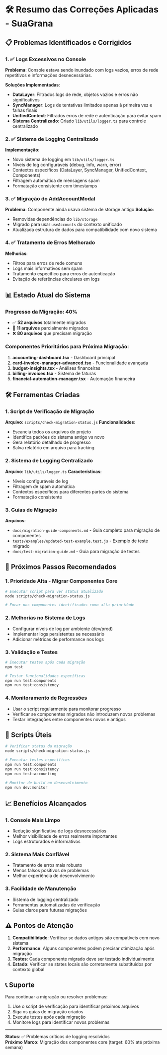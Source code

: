 # 🛠️ Resumo das Correções Aplicadas - SuaGrana

## 📋 Problemas Identificados e Corrigidos

### 1. ✅ Logs Excessivos no Console
**Problema**: Console estava sendo inundado com logs vazios, erros de rede repetitivos e informações desnecessárias.

**Soluções Implementadas**:
- **DataLayer**: Filtrados logs de rede, objetos vazios e erros não significativos
- **SyncManager**: Logs de tentativas limitados apenas à primeira vez e falhas finais
- **UnifiedContext**: Filtrados erros de rede e autenticação para evitar spam
- **Sistema Centralizado**: Criado `lib/utils/logger.ts` para controle centralizado

### 2. ✅ Sistema de Logging Centralizado
**Implementação**:
- Novo sistema de logging em `lib/utils/logger.ts`
- Níveis de log configuráveis (debug, info, warn, error)
- Contextos específicos (DataLayer, SyncManager, UnifiedContext, Components)
- Filtragem automática de mensagens spam
- Formatação consistente com timestamps

### 3. ✅ Migração do AddAccountModal
**Problema**: Componente ainda usava sistema de storage antigo
**Solução**: 
- Removidas dependências do `lib/storage`
- Migrado para usar `useAccounts` do contexto unificado
- Atualizada estrutura de dados para compatibilidade com novo sistema

### 4. ✅ Tratamento de Erros Melhorado
**Melhorias**:
- Filtros para erros de rede comuns
- Logs mais informativos sem spam
- Tratamento específico para erros de autenticação
- Evitação de referências circulares em logs

## 📊 Estado Atual do Sistema

### Progresso da Migração: **40%**
- ✅ **52 arquivos** totalmente migrados
- 🔄 **11 arquivos** parcialmente migrados  
- ❌ **80 arquivos** que precisam migração

### Componentes Prioritários para Próxima Migração:
1. **accounting-dashboard.tsx** - Dashboard principal
2. **card-invoice-manager-advanced.tsx** - Funcionalidade avançada
3. **budget-insights.tsx** - Análises financeiras
4. **billing-invoices.tsx** - Sistema de faturas
5. **financial-automation-manager.tsx** - Automação financeira

## 🛠️ Ferramentas Criadas

### 1. Script de Verificação de Migração
**Arquivo**: `scripts/check-migration-status.js`
**Funcionalidades**:
- Escaneia todos os arquivos do projeto
- Identifica padrões do sistema antigo vs novo
- Gera relatório detalhado de progresso
- Salva relatório em arquivo para tracking

### 2. Sistema de Logging Centralizado
**Arquivo**: `lib/utils/logger.ts`
**Características**:
- Níveis configuráveis de log
- Filtragem de spam automática
- Contextos específicos para diferentes partes do sistema
- Formatação consistente

### 3. Guias de Migração
**Arquivos**:
- `docs/migration-guide-components.md` - Guia completo para migração de componentes
- `tests/examples/updated-test-example.test.js` - Exemplo de teste migrado
- `docs/test-migration-guide.md` - Guia para migração de testes

## 🎯 Próximos Passos Recomendados

### 1. **Prioridade Alta** - Migrar Componentes Core
```bash
# Executar script para ver status atualizado
node scripts/check-migration-status.js

# Focar nos componentes identificados como alta prioridade
```

### 2. **Melhorias no Sistema de Logs**
- Configurar níveis de log por ambiente (dev/prod)
- Implementar logs persistentes se necessário
- Adicionar métricas de performance nos logs

### 3. **Validação e Testes**
```bash
# Executar testes após cada migração
npm test

# Testar funcionalidades específicas
npm run test:components
npm run test:consistency
```

### 4. **Monitoramento de Regressões**
- Usar o script regularmente para monitorar progresso
- Verificar se componentes migrados não introduzem novos problemas
- Testar integrações entre componentes novos e antigos

## 🔧 Scripts Úteis

```bash
# Verificar status da migração
node scripts/check-migration-status.js

# Executar testes específicos  
npm run test:components
npm run test:consistency
npm run test:accounting

# Monitor de build em desenvolvimento
npm run dev:monitor
```

## 📈 Benefícios Alcançados

### 1. **Console Mais Limpo**
- Redução significativa de logs desnecessários
- Melhor visibilidade de erros realmente importantes
- Logs estruturados e informativos

### 2. **Sistema Mais Confiável**
- Tratamento de erros mais robusto
- Menos falsos positivos de problemas
- Melhor experiência de desenvolvimento

### 3. **Facilidade de Manutenção**
- Sistema de logging centralizado
- Ferramentas automatizadas de verificação
- Guias claros para futuras migrações

## ⚠️ Pontos de Atenção

1. **Compatibilidade**: Verificar se dados antigos são compatíveis com novo sistema
2. **Performance**: Alguns componentes podem precisar otimização após migração  
3. **Testes**: Cada componente migrado deve ser testado individualmente
4. **Estado**: Verificar se states locais são corretamente substituídos por contexto global

## 📞 Suporte

Para continuar a migração ou resolver problemas:
1. Use o script de verificação para identificar próximos arquivos
2. Siga os guias de migração criados
3. Execute testes após cada migração
4. Monitore logs para identificar novos problemas

---

**Status**: ✅ Problemas críticos de logging resolvidos  
**Próximo Marco**: Migração dos componentes core (target: 60% até próxima semana)
